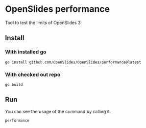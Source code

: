 # OpenSlides performance

Tool to test the limits of OpenSlides 3.

## Install

### With installed go

```
go install github.com/OpenSlides/OpenSlides/performance@latest
```

### With checked out repo

```
go build
```


## Run

You can see the usage of the command by calling it.

```
performance
```
